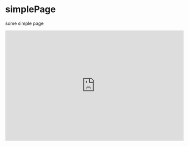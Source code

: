 # simplePage
some simple page

<iframe width="562.5" height="347.8125" seamless frameborder="0" scrolling="no" src="https://docs.google.com/spreadsheets/d/1sXmchEJoKMvLRlUOPKsbG0j1oUCFwiPZBmQEx8zWkE0/pubchart?oid=1076342594&amp;format=interactive"></iframe>
